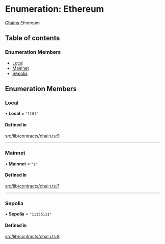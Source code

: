 # Enumeration: Ethereum

[Chains](../modules/Chains.md).Ethereum

## Table of contents

### Enumeration Members

- [Local](Chains.Ethereum.md#local)
- [Mainnet](Chains.Ethereum.md#mainnet)
- [Sepolia](Chains.Ethereum.md#sepolia)

## Enumeration Members

### Local

• **Local** = ``"1101"``

#### Defined in

[src/lib/contracts/chain.ts:9](https://github.com/keep-network/tmewc/blob/main/typescript/src/lib/contracts/chain.ts#L9)

___

### Mainnet

• **Mainnet** = ``"1"``

#### Defined in

[src/lib/contracts/chain.ts:7](https://github.com/keep-network/tmewc/blob/main/typescript/src/lib/contracts/chain.ts#L7)

___

### Sepolia

• **Sepolia** = ``"11155111"``

#### Defined in

[src/lib/contracts/chain.ts:8](https://github.com/keep-network/tmewc/blob/main/typescript/src/lib/contracts/chain.ts#L8)
